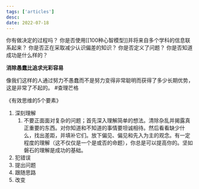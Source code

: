 ```yaml
---
tags: ['articles']
desc: 
date: 2022-07-18
---
```


你有做决定的过程吗？
你是否使用[[100种心智模型]]并将来自多个学科的信息联系起来？
你是否正在采取减少认识偏差的知识？
你是否定义了问题？
你是否知道成功是什么样的？


**消除愚蠢比追求光彩容易**


像我们这样的人通过努力不愚蠢而不是努力变得非常聪明而获得了多少长期优势，这是非常了不起的。
#查理芒格


《有效思维的5个要素》
1. 深刻理解
	1. 不要正面面对复杂的问题；首先深入理解简单的想法。清除杂乱并揭露真正重要的东西。对你知道和不知道的事情要坦诚相待。然后看看缺少什么，找出差距，并填补它们。放下偏见、偏见和先入为主的观念。有一定程度的理解（这不仅仅是一个是或否的命题），你总是可以提高你的。坚如磐石的理解是成功的基础。
2. 犯错误
3. 提出问题
4. 跟随思路
5. 改变